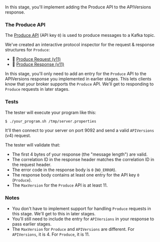 In this stage, you'll implement adding the Produce API to the APIVersions response.

### The Produce API

The [Produce API](https://kafka.apache.org/protocol#The_Messages_Produce) (API key `0`) is used to produce messages to a Kafka topic.

We've created an interactive protocol inspector for the request & response structures for `Produce`:

- 🔎 [Produce Request (v11)](example.com)
- 🔎 [Produce Response (v11)](example.com)

In this stage, you'll only need to add an entry for the `Produce` API to the APIVersions response you implemented in earlier stages. This lets clients know that your broker supports the `Produce` API. We'll get to responding to `Produce` requests in later stages.

### Tests

The tester will execute your program like this:

```bash
$ ./your_program.sh /tmp/server.properties
```

It'll then connect to your server on port 9092 and send a valid `APIVersions` (v4) request.

The tester will validate that:

- The first 4 bytes of your response (the "message length") are valid.
- The correlation ID in the response header matches the correlation ID in the request header.
- The error code in the response body is `0` (`NO_ERROR`).
- The response body contains at least one entry for the API key `0` (`Produce`).
- The `MaxVersion` for the `Produce` API is at least 11.

### Notes

- You don't have to implement support for handling `Produce` requests in this stage. We'll get to this in later stages.
- You'll still need to include the entry for `APIVersions` in your response to pass earlier stages.
- The `MaxVersion` for `Produce` and `APIVersions` are different. For `APIVersions`, it is 4. For `Produce`, it is 11.
